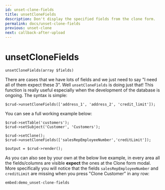 ```yaml
---
id: unset-clone-fields
title: unsetCloneFields
description: Don't display the specified fields from the clone form.
permalink: docs/unset-clone-fields
previous: unset-clone
next: callback-after-upload
---
```


# unsetCloneFields

<pre><code class="language-php">unsetCloneFields(array $fields)</code></pre>
There are cases that we have lots of fields and we just need to say "I need all of them expect these 3". Well <code>unsetCloneFields</code> is doing just that! This function is really useful especially when the development of the database is ongoing. The syntax is simple:

<pre><code class="language-php">$crud->unsetCloneFields(['address_1', 'address_2', 'credit_limit']);</code></pre>

You can see a full working example below:

<pre><code class="language-php">$crud->setTable('customers');
$crud->setSubject('Customer', 'Customers');

$crud->setClone();
$crud->unsetCloneFields(['salesRepEmployeeNumber','creditLimit']);

$output = $crud->render();</code></pre>

As you can also see by your own at the below live example, in every area all the fields/columns are visible <strong>expect</strong> the ones at the Clone form modal. More specifically you will notice that the fields <code>salesRepEmployeeNumber</code> and <code>creditLimit</code> are missing when you press "Clone Customer" in any row:

`embed:demo_unset-clone-fields`